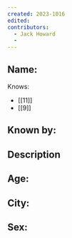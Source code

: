 ```yaml
---
created: 2023-1016
edited:
contributors:
  - Jack Howard
  - 
---
```


Name:
- 

Knows:
- [[11]]
- [[9]]
  

Known by:
- 

Description
- 

Age:
- 
City:
- 
Sex:
- 
